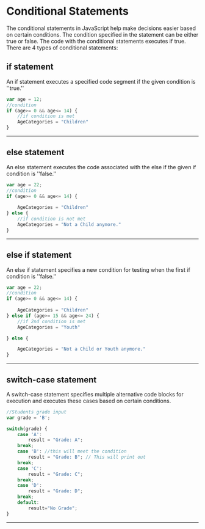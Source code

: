 
# Conditional Statements

The conditional statements in JavaScript help make decisions easier based on certain conditions. The condition specified in the statement can be either true or false. The code with the conditional statements executes if true. 
There are 4 types of conditional statements:

## if statement 

An if statement executes a specified code segment if the given condition is ''true.''

```js
var age = 12;
//condition 
if (age>= 0 && age<= 14) {
    //if condition is met
    AgeCategories = "Children"
}
```
----
## else statement 

An else statement executes the code associated with the else if the given if condition is ''false.''

```js
var age = 22;
//condition 
if (age>= 0 && age<= 14) {
    
    AgeCategories = "Children"
} else {
    //if condition is not met
    AgeCategories = "Not a Child anymore."
}
```
----
## else if statement 

An else if statement specifies a new condition for testing when the first if condition is ''false.''

```js
var age = 22;
//condition 
if (age>= 0 && age<= 14) {
    
    AgeCategories = "Children"
} else if (age>= 15 && age<= 24) {
    //if 2nd condition is met
    AgeCategories = "Youth"

} else {

    AgeCategories = "Not a Child or Youth anymore."
}
```
----
## switch-case statement 

A switch-case statement specifies multiple alternative code blocks for execution and executes these cases based on certain conditions.

```js
//Students grade input
var grade = 'B';

switch(grade) {
    case 'A':
        result = "Grade: A";
    break;
    case 'B': //this will meet the condition 
        result = "Grade: B"; // This will print out
    break;
    case 'C':
        result = "Grade: C";
    break;
    case 'D':
        result = "Grade: D";
    break;
    default:
        result="No Grade";
}

```
----